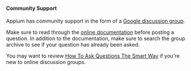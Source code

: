 #### Community Support

Appium has community support in the form of a
[Google discussion group](https://groups.google.com/d/forum/appium-discuss).

Make sure to read through the
[online documentation](https://github.com/appium/appium/blob/master/docs/troubleshooting.md)
before posting a question. In addition to the documentation, make sure to search
the group archive to see if your question has already been asked.

You may want to review [How To Ask Questions The Smart Way](http://www.catb.org/esr/faqs/smart-questions.html)
if you're new to online discussion groups.